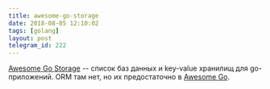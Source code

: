 ```yaml
---
title: awesome-go-storage
date: 2018-08-05 12:10:02
tags: [golang]
layout: post
telegram_id: 222
---
```


[Awesome Go Storage](https://github.com/gostor/awesome-go-storage) -- список баз данных и key-value хранилищ для go-приложений. ORM там нет, но их предостаточно в [Awesome Go](https://github.com/avelino/awesome-go#orm).
